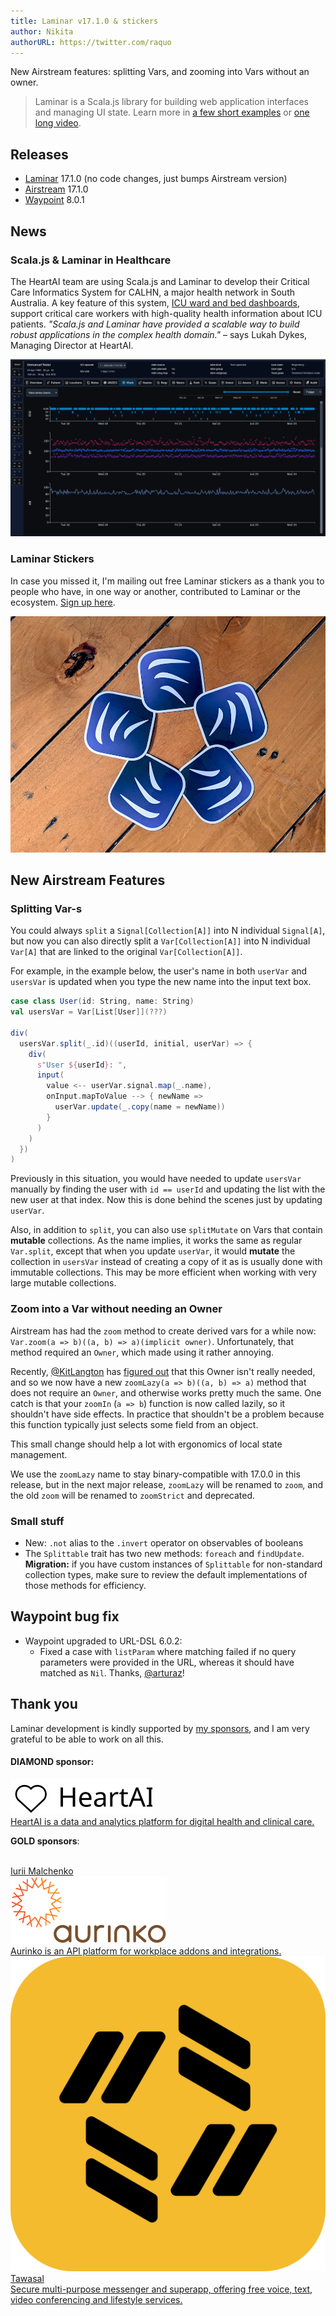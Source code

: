 ```yaml
---
title: Laminar v17.1.0 & stickers
author: Nikita
authorURL: https://twitter.com/raquo
---
```


New Airstream features: splitting Vars, and zooming into Vars without an owner.

<!--truncate-->

> Laminar is a Scala.js library for building web application interfaces and managing UI state. Learn more in [a few short examples](https://demo.laminar.dev) or [one long video](https://www.youtube.com/watch?v=L_AHCkl6L-Q).


## Releases

* [Laminar](https://github.com/raquo/laminar) 17.1.0 (no code changes, just bumps Airstream version)
* [Airstream](https://github.com/raquo/airstream) 17.1.0
* [Waypoint](https://github.com/raquo/waypoint) 8.0.1


## News


### Scala.js & Laminar in Healthcare

The HeartAI team are using Scala.js and Laminar to develop their Critical Care Informatics System for CALHN, a major health network in South Australia. A key feature of this system, [ICU ward and bed dashboards](https://heartai.net/docs/projects/calhn-critical-care-informatics-system/icu-ward-and-bed-boards/), support critical care workers with high-quality health information about ICU patients. _"Scala.js and Laminar have provided a scalable way to build robust applications in the complex health domain."_ – says Lukah Dykes, Managing Director at HeartAI.

<a href="/img/blog/2024/heartai_icu_vitals.png"><img src="/img/blog/2024/heartai_icu_vitals.png" /></a>


### Laminar Stickers

In case you missed it, I'm mailing out free Laminar stickers as a thank you to people who have, in one way or another, contributed to Laminar or the ecosystem. [Sign up here](https://docs.google.com/forms/d/e/1FAIpQLSdxwtT0-Yy9mxcyYoNPUwinAMzAojGviAY-pp8KARnf_NLxKA/viewform).

<img src="/img/blog/2024/laminar_stickers_1000.jpg" />


## New Airstream Features


### Splitting Var-s

You could always `split` a `Signal[Collection[A]]` into N individual `Signal[A]`, but now you can also directly split a `Var[Collection[A]]` into N individual `Var[A]` that are linked to the original `Var[Collection[A]]`.

For example, in the example below, the user's name in both `userVar` and `usersVar` is updated when you type the new name into the input text box.

```scala
case class User(id: String, name: String)
val usersVar = Var[List[User]](???)

div(
  usersVar.split(_.id)((userId, initial, userVar) => {
    div(
      s"User ${userId}: ",
      input(
        value <-- userVar.signal.map(_.name),
        onInput.mapToValue --> { newName =>
          userVar.update(_.copy(name = newName))
        }
      )
    )
  })
)
```

Previously in this situation, you would have needed to update `usersVar` manually by finding the user with `id == userId` and updating the list with the new user at that index. Now this is done behind the scenes just by updating `userVar`.

Also, in addition to `split`, you can also use `splitMutate` on Vars that contain **mutable** collections. As the name implies, it works the same as regular `Var.split`, except that when you update `userVar`, it would **mutate** the collection in `usersVar` instead of creating a copy of it as is usually done with immutable collections. This may be more efficient when working with very large mutable collections.


### Zoom into a Var without needing an Owner

Airstream has had the `zoom` method to create derived vars for a while now: `Var.zoom(a => b)((a, b) => a)(implicit owner)`. Unfortunately, that method required an `Owner`, which made using it rather annoying.

Recently, [@KitLangton](https://github.com/kitlangton) has [figured out](https://github.com/raquo/Airstream/issues/119) that this Owner isn't really needed, and so we now have a new `zoomLazy(a => b)((a, b) => a)` method that does not require an `Owner`, and otherwise works pretty much the same. One catch is that your `zoomIn` (`a => b`) function is now called lazily, so it shouldn't have side effects. In practice that shouldn't be a problem because this function typically just selects some field from an object.

This small change should help a lot with ergonomics of local state management.

We use the `zoomLazy` name to stay binary-compatible with 17.0.0 in this release, but in the next major release, `zoomLazy` will be renamed to `zoom`, and the old `zoom` will be renamed to `zoomStrict` and deprecated.


### Small stuff

* New: `.not` alias to the `.invert` operator on observables of booleans
* The `Splittable` trait has two new methods: `foreach` and `findUpdate`. **Migration:** if you have custom instances of `Splittable` for non-standard collection types, make sure to review the default implementations of those methods for efficiency.


## Waypoint bug fix

* Waypoint upgraded to URL-DSL 6.0.2:
  * Fixed a case with `listParam` where matching failed if no query parameters were provided in the URL, whereas it should have matched as `Nil`. Thanks, [@arturaz](https://github.com/arturaz)!


## Thank you

Laminar development is kindly supported by [my sponsors](https://github.com/sponsors/raquo), and I am very grateful to be able to work on all this.


<h4 class="x-like-h3">DIAMOND sponsor:</h4>

<div class="-sponsorsList x-alignItemsStart x-justifyContentCenter">
<div class="-sponsor x-diamond x-company x-heartai">
  <a class="x-noHover" href="https://www.heartai.net/">
    <img class="-logo" src="/img/sponsors/heartai.svg" alt="" />
    <div class="-tagline"><u>HeartAI</u> is a data and analytics platform for digital health and clinical care.</div>
  </a>
</div>
</div>

**GOLD sponsors**:

<div class="-sponsorsList x-alignItemsEnd">
  <div class="-sponsor x-person x-yurique">
    <img class="-avatar x-rounded" src="/img/sponsors/yurique.jpg" alt="" />
    <div class="-text">
      <div class="-name"><a href="https://github.com/yurique">Iurii Malchenko</a></div>
    </div>
  </div>
  <div class="-sponsor x-company x-aurinko">
    <a class="x-noHover" href="https://www.aurinko.io/">
      <img class="-logo" src="/img/sponsors/aurinko-light-250px.png" alt="" />
      <div class="-tagline"><u>Aurinko</u> is an API platform for workplace addons and integrations.</div>
    </a>
  </div>
  <a class="-sponsor x-person x-tawasal" href="https://tawasal.ae">
    <img class="-avatar" src="/img/sponsors/tawasal.svg" alt="" />
    <div class="-text">
      <div class="-name">Tawasal</div>
      <div class="-description">Secure multi-purpose messenger and superapp, offering free voice, text, video conferencing and lifestyle services.</div>
    </div>
  </a>
  <div class="-sponsor x-empty">
    <!-- filler for layout purposes -->
  </div>
</div>
